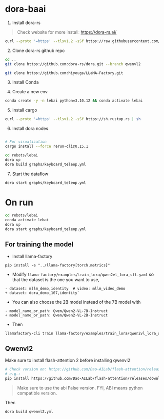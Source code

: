 # dora-baai

1. Install dora-rs

> Check website for more install: https://dora-rs.ai/

```bash
curl --proto '=https' --tlsv1.2 -sSf https://raw.githubusercontent.com/dora-rs/dora/main/install.sh | bash
```

2. Clone dora-rs github repo

```bash
cd ..
git clone https://github.com:dora-rs/dora.git --branch qwenvl2

git clone https://github.com:hiyouga/LLaMA-Factory.git
```

3. Install Conda

4. Create a new env

```bash
conda create -y -n lebai python=3.10.12 && conda activate lebai
```

5. Install cargo

```bash
curl --proto '=https' --tlsv1.2 -sSf https://sh.rustup.rs | sh
```

6. Install dora nodes

```bash

# For visualization
cargo install --force rerun-cli@0.15.1

cd robots/lebai
dora up
dora build graphs/keyboard_teleop.yml
```

7. Start the dataflow

```bash
dora start graphs/keyboard_teleop.yml
```


# On run


```bash
cd robots/lebai
conda activate lebai
dora up
dora start graphs/keyboard_teleop.yml
```

## For training the model

- Install llama-factory
```
pip install -e "../llama-factory[torch,metrics]"
```

- Modify `llama-factory/examples/train_lora/qwen2vl_lora_sft.yaml` so that the dataset is the one you want to use,

```yaml,diff
- dataset: mllm_demo,identity  # video: mllm_video_demo
+ dataset: dora_demo_107,identity`
```

- You can also choose the 2B model instead of the 7B model with

```yaml,diff
- model_name_or_path: Qwen/Qwen2-VL-7B-Instruct
+ model_name_or_path: Qwen/Qwen2-VL-2B-Instruct
```

- Then

```bash
llamafactory-cli train llama-factory/examples/train_lora/qwen2vl_lora_sft.yaml
```

## Qwenvl2

Make sure to install flash-attention 2 before installing qwenvl2

```bash
# Check version on: https://github.com/Dao-AILab/flash-attention/releases/tag/v2.6.3
# e.g.:
pip install https://github.com/Dao-AILab/flash-attention/releases/download/v2.6.3/flash_attn-2.6.3+cu123torch2.4cxx11abiFALSE-cp310-cp310-linux_x86_64.whl
```

> Make sure to use the abi False version. FYI, ABI means python compatible version.


Then

```bash
dora build qwenvl2.yml
```
